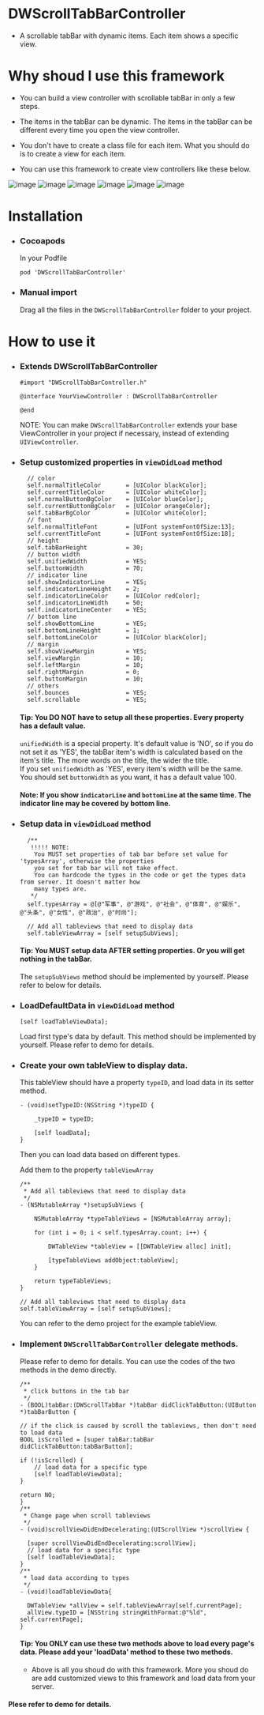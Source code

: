 # DWScrollTabBarController

- A scrollable tabBar with dynamic items. Each item shows a specific view.

# Why shoud I use this framework
- You can build a view controller with scrollable tabBar in only a few steps.<br>
- The items in the tabBar can be dynamic. The items in the tabBar can be different every time you open the view controller. <br>
- You don't have to create a class file for each item. What you should do is to create a view for each item.<br>

- You can use this framework to create view controllers like these below.

![image](https://github.com/iwufan/Resources/blob/master/Images/DWScrollTabBarController/example1.gif)
![image](https://github.com/iwufan/Resources/blob/master/Images/DWScrollTabBarController/example2.gif)
![image](https://github.com/iwufan/Resources/blob/master/Images/DWScrollTabBarController/example3.gif)
![image](https://github.com/iwufan/Resources/blob/master/Images/DWScrollTabBarController/example4.gif)
![image](https://github.com/iwufan/Resources/blob/master/Images/DWScrollTabBarController/example5.gif)
![image](https://github.com/iwufan/Resources/blob/master/Images/DWScrollTabBarController/example6.gif)

# Installation
- ### Cocoapods

  In your Podfile
  
  `pod 'DWScrollTabBarController'`
  
- ### Manual import<br>

  Drag all the files in the `DWScrollTabBarController` folder to your project.

# How to use it
- ### Extends DWScrollTabBarController <br>
  ```
  #import "DWScrollTabBarController.h"

  @interface YourViewController : DWScrollTabBarController

  @end
  ```
  NOTE: You can make `DWScrollTabBarController` extends your base ViewController in your project if necessary, instead of extending `UIViewController`.
  
- ### Setup customized properties in `viewDidLoad` method
  ```
    // color
    self.normalTitleColor       = [UIColor blackColor];
    self.currentTitleColor      = [UIColor whiteColor];
    self.normalButtonBgColor    = [UIColor blueColor];
    self.currentButtonBgColor   = [UIColor orangeColor];
    self.tabBarBgColor          = [UIColor whiteColor];
    // font
    self.normalTitleFont        = [UIFont systemFontOfSize:13];
    self.currentTitleFont       = [UIFont systemFontOfSize:18];
    // height
    self.tabBarHeight           = 30;
    // button width
    self.unifiedWidth           = YES;
    self.buttonWidth            = 70;
    // indicator line
    self.showIndicatorLine      = YES;
    self.indicatorLineHeight    = 2;
    self.indicatorLineColor     = [UIColor redColor];
    self.indicatorLineWidth     = 50;
    self.indicatorLineCenter    = YES;
    // bottom line
    self.showBottomLine         = YES;
    self.bottomLineHeight       = 1;
    self.bottomLineColor        = [UIColor blackColor];
    // margin
    self.showViewMargin         = YES;
    self.viewMargin             = 10;
    self.leftMargin             = 10;
    self.rightMargin            = 0;
    self.buttonMargin           = 10;
    // others
    self.bounces                = YES;
    self.scrollable             = YES;
  ```
  #### Tip: You DO NOT have to setup all these properties. Every property has a default value.
    `unifiedWidth` is a special property. It's default value is 'NO', so if you do not set it as 'YES', the tabBar item's width is calculated based on the item's title. The more words on the title, the wider the title.<br>
  If you set `unifiedWidth` as 'YES', every item's width will be the same. You should set `buttonWidth` as you want, it has a default value 100. 
  #### Note: If you show `indicatorLine` and `bottomLine` at the same time. The indicator line may be covered by bottom line.
- ### Setup data in `viewDidLoad` method
  ```
    /**
     !!!!! NOTE:
      You MUST set properties of tab bar before set value for 'typesArray', otherwise the properties
      you set for tab bar will not take effect.
      You can hardcode the types in the code or get the types data from server. It doesn't matter how
      many types are.
     */
    self.typesArray = @[@"军事", @"游戏", @"社会", @"体育", @"娱乐", @"头条", @"女性", @"政治", @"时尚"];
    
    // Add all tableviews that need to display data
    self.tableViewArray = [self setupSubViews];
  ```
  #### Tip: You MUST setup data AFTER setting properties. Or you will get nothing in the tabBar.
  The `setupSubViews` method should be implemented by yourself. Please refer to below for details.
- ### LoadDefaultData in `viewDidLoad` method
  ```
  [self loadTableViewData];
  ```
  Load first type's data by default.
  This method should be implemented by yourself. Please refer to demo for details.
- ### Create your own tableView to display data.
  This tableView should have a property `typeID`, and load data in its setter method.
  ```
  - (void)setTypeID:(NSString *)typeID {
    
      _typeID = typeID;

      [self loadData];
  }
  ```
  Then you can load data based on different types.
 
  Add them to the property `tableViewArray`
  ```
  /**
   * Add all tableviews that need to display data
   */
  - (NSMutableArray *)setupSubViews {

      NSMutableArray *typeTableViews = [NSMutableArray array];

      for (int i = 0; i < self.typesArray.count; i++) {

          DWTableView *tableView = [[DWTableView alloc] init];

          [typeTableViews addObject:tableView];
      }

      return typeTableViews;
  }
  ```
  ```
  // Add all tableviews that need to display data
  self.tableViewArray = [self setupSubViews];
  ```
  You can refer to the demo project for the example tableView.
  
- ### Implement `DWScrollTabBarController` delegate methods. 
    Please refer to demo for details. You can use the codes of the two methods in the demo directly.
    ```
    /**
     * click buttons in the tab bar
     */
    - (BOOL)tabBar:(DWScrollTabBar *)tabBar didClickTabButton:(UIButton *)tabBarButton {
    
    // if the click is caused by scroll the tableviews, then don't need to load data
    BOOL isScrolled = [super tabBar:tabBar didClickTabButton:tabBarButton];
    
    if (!isScrolled) {
        // load data for a specific type
        [self loadTableViewData];
    }
    
    return NO;
    }
    /**
     * Change page when scroll tableviews
     */
    - (void)scrollViewDidEndDecelerating:(UIScrollView *)scrollView {
    
      [super scrollViewDidEndDecelerating:scrollView];
      // load data for a specific type
      [self loadTableViewData];
    }
    /**
     * load data according to types
     */
    - (void)loadTableViewData{
    
      DWTableView *allView = self.tableViewArray[self.currentPage];
      allView.typeID = [NSString stringWithFormat:@"%ld", self.currentPage];
    }
    ```
  #### Tip: You ONLY can use these two methods above to load every page's data. Please add your 'loadData' method to these two methods.
  - Above is all you shoud do with this framework. More you shoud do are add customized views to this framework and load data from your server. <br>
#### Plese refer to demo for details.

